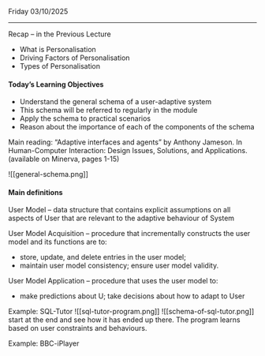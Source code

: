 Friday 03/10/2025

---
Recap – in the Previous Lecture
- What is Personalisation
- Driving Factors of Personalisation
- Types of Personalisation
#### Today’s Learning Objectives
- Understand the general schema of a user-adaptive system
- This schema will be referred to regularly in the module
- Apply the schema to practical scenarios
- Reason about the importance of each of the components of the schema

Main reading: “Adaptive interfaces and agents” by Anthony Jameson. In Human-Computer Interaction: Design Issues, Solutions, and Applications. (available on Minerva, pages 1-15)

![[general-schema.png]]
#### Main definitions
User Model – data structure that contains explicit assumptions on all aspects of User that are relevant to the adaptive behaviour of System

User Model Acquisition – procedure that incrementally constructs the user model and its functions are to:
- store, update, and delete entries in the user model;
- maintain user model consistency; ensure user model validity.

User Model Application – procedure that uses the user model to:
- make predictions about U; take decisions about how to adapt to User

Example: SQL-Tutor
![[sql-tutor-program.png]]
![[schema-of-sql-tutor.png]]
start at the end and see how it has ended up there. The program learns based on user constraints and behaviours.

Example: BBC-iPlayer
	